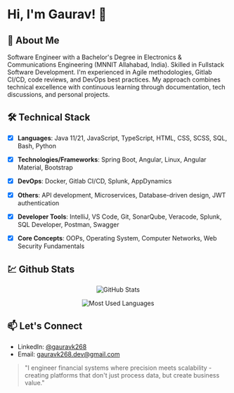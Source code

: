 # Hi, I'm Gaurav! 👋

## 🚀 About Me

Software Engineer with a Bachelor's Degree in Electronics & Communications Engineering (MNNIT Allahabad, India). Skilled in Fullstack Software Development. I'm experienced in Agile methodologies, Gitlab CI/CD, code reviews, and DevOps best practices. My approach combines technical excellence with continuous learning through documentation, tech discussions, and personal projects.

## 🛠️ Technical Stack

- [x] **Languages**: Java 11/21, JavaScript, TypeScript, HTML, CSS, SCSS, SQL, Bash, Python
- [x] **Technologies/Frameworks**: Spring Boot, Angular, Linux, Angular Material, Bootstrap
- [x] **DevOps**: Docker, Gitlab CI/CD, Splunk, AppDynamics
- [x] **Others**: API development, Microservices, Database-driven design, JWT authentication
- [x] **Developer Tools**: IntelliJ, VS Code, Git, SonarQube, Veracode, Splunk, SQL Developer, Postman, Swagger
- [x] **Core Concepts**: OOPs, Operating System, Computer Networks, Web Security Fundamentals


## :chart: Github Stats

<p align="center">
	<img 
	src="https://github-readme-stats.vercel.app/api?username=gauravk268&show_icons=true&line_height=27&count_private=true"
	alt="GitHub Stats"
	/>
</p>

<p align="center">
  <img 
	src="https://github-readme-stats.vercel.app/api/top-langs/?username=gauravk268&hide=jupyter%20notebook&layout=compact"
	alt="Most Used Languages"
	/>
</p>

## 📫 Let's Connect
- LinkedIn: [@gauravk268](https://github.com/gauravk268)
- Email: [gauravk268.dev@gmail.com](mailto::gauravk268.dev@gmail.com)

> "I engineer financial systems where precision meets scalability - creating platforms that don't just process data, but create business value."

